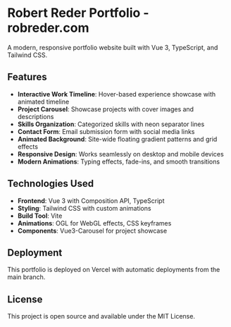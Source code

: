 # Robert Reder Portfolio - robreder.com

A modern, responsive portfolio website built with Vue 3, TypeScript, and Tailwind CSS.

## Features

- **Interactive Work Timeline**: Hover-based experience showcase with animated timeline
- **Project Carousel**: Showcase projects with cover images and descriptions
- **Skills Organization**: Categorized skills with neon separator lines
- **Contact Form**: Email submission form with social media links
- **Animated Background**: Site-wide floating gradient patterns and grid effects
- **Responsive Design**: Works seamlessly on desktop and mobile devices
- **Modern Animations**: Typing effects, fade-ins, and smooth transitions

## Technologies Used

- **Frontend**: Vue 3 with Composition API, TypeScript
- **Styling**: Tailwind CSS with custom animations
- **Build Tool**: Vite
- **Animations**: OGL for WebGL effects, CSS keyframes
- **Components**: Vue3-Carousel for project showcase

## Deployment

This portfolio is deployed on Vercel with automatic deployments from the main branch.

## License

This project is open source and available under the MIT License.
